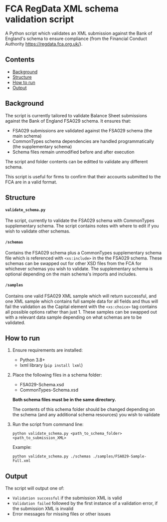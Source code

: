 # FCA RegData XML schema validation script

A Python script which validates an XML submission against the Bank of England's schema to ensure compliance (from the Financial Conduct Authority https://regdata.fca.org.uk/).

## Contents
- [Background](#background)
- [Structure](#structure)
- [How to run](#how-to-run)
- [Output](#output)

## Background
The script is currently tailored to validate Balance Sheet submissions against the Bank of England FSA029 schema. It ensures that:

- FSA029 submissions are validated against the FSA029 schema (the main schema)
- CommonTypes schema dependencies are handled programmatically (the supplementary schema)
- Schema files remain unmodified before and after execution

The script and folder contents can be editted to validate any different schema.

This script is useful for firms to confirm that their accounts submitted to the FCA are in a valid format.

## Structure

#### `validate_schema.py`
The script, currently to validate the FSA029 schema with CommonTypes supplementary schema. The script contains notes with where to edit if you wish to validate other schemas.

#### `/schemas`
Contains the FSA029 schema plus a CommonTypes supplementary schema file which is referenced with `<xs:include>` in the the FSA029 schema. These schemas can be swapped out for other XSD files from the FCA for whichever schemas you wish to validate. The supplementary schema is optional depending on the main schema's imports and includes.

#### `/samples`
Contains one valid FSA029 XML sample which will return successful, and one XML sample which contains full sample data for all fields and thus will fail the validation as the Capital element with the `<xs:choice>` tag contains all possible options rather than just 1. These samples can be swapped out with a relevant data sample depending on what schemas are to be validated.

## How to run

1. Ensure requirements are installed:
   - Python 3.8+
   - lxml library (`pip install lxml`)

2. Place the following files in a schema folder:
   - FSA029-Schema.xsd
   - CommonTypes-Schema.xsd

   **Both schema files must be in the same directory.**

   The contents of this schema folder should be changed depending on the schema (and any additional schema resources) you wish to validate

3. Run the script from command line:
   ```
   python validate_schema.py <path_to_schema_folder> <path_to_submission_XML>
   ```

   Example:
   ```
   python validate_schema.py ./schemas ./samples/FSA029-Sample-Full.xml
   ```

## Output

The script will output one of:
- `Validation successful` if the submission XML is valid
- `Validation failed` followed by the first instance of a validation error, if the submission XML is invalid
- Error messages for missing files or other issues
